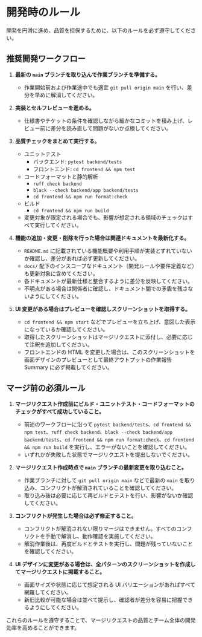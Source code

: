 # 開発時のルール

開発を円滑に進め、品質を担保するために、以下のルールを必ず遵守してください。

## 推奨開発ワークフロー

1. **最新の `main` ブランチを取り込んで作業ブランチを準備する。**
   - 作業開始前および作業途中でも適宜 `git pull origin main` を行い、差分を早めに解消してください。

2. **実装とセルフレビューを進める。**
   - 仕様書やチケットの条件を確認しながら細かなコミットを積み上げ、レビュー前に差分を読み直して問題がないか点検してください。

3. **品質チェックをまとめて実行する。**
   - ユニットテスト
     - バックエンド: `pytest backend/tests`
     - フロントエンド: `cd frontend && npm test`
   - コードフォーマットと静的解析
     - `ruff check backend`
     - `black --check backend/app backend/tests`
     - `cd frontend && npm run format:check`
   - ビルド
     - `cd frontend && npm run build`
   - 変更対象が限定される場合でも、影響が想定される領域のチェックはすべて実行してください。

4. **機能の追加・変更・削除を行った場合は関連ドキュメントを最新化する。**
   - `README.md` に記載されている機能概要や利用手順が実装とずれていないか確認し、差分があれば必ず更新してください。
   - `docs/` 配下のインスコープなドキュメント（開発ルールや要件定義など）も更新対象に含めてください。
   - 各ドキュメントが最新仕様と整合するように差分を反映してください。
   - 不明点がある場合は関係者に確認し、ドキュメント間での矛盾を残さないようにしてください。

5. **UI 変更がある場合はプレビューを確認しスクリーンショットを取得する。**
   - `cd frontend && npm start` などでプレビューを立ち上げ、意図した表示になっているか確認してください。
   - 取得したスクリーンショットはマージリクエストに添付し、必要に応じて注釈を追加してください。
   - フロントエンドの HTML を変更した場合は、このスクリーンショットを画面デザインのプレビューとして最終アウトプットの作業報告 Summary に必ず掲載してください。

## マージ前の必須ルール

1. **マージリクエスト作成前にビルド・ユニットテスト・コードフォーマットのチェックがすべて成功していること。**
   - 前述のワークフローに沿って `pytest backend/tests`、`cd frontend && npm test`、`ruff check backend`、`black --check backend/app backend/tests`、`cd frontend && npm run format:check`、`cd frontend && npm run build` を実行し、エラーがないことを確認してください。
   - いずれかが失敗した状態でマージリクエストを提出しないでください。

2. **マージリクエスト作成時点で `main` ブランチの最新変更を取り込むこと。**
   - 作業ブランチに対して `git pull origin main` などで最新の `main` を取り込み、コンフリクトが解消されていることを確認してください。
   - 取り込み後は必要に応じて再ビルドとテストを行い、影響がないか確認してください。

3. **コンフリクトが発生した場合は必ず修正すること。**
   - コンフリクトが解消されない限りマージはできません。すべてのコンフリクトを手動で解消し、動作確認を実施してください。
   - 解消作業後は、再度ビルドとテストを実行し、問題が残っていないことを確認してください。

4. **UI デザインに変更がある場合は、全パターンのスクリーンショットを作成してマージリクエストに掲載すること。**
   - 画面サイズや状態に応じて想定される UI バリエーションがあればすべて網羅してください。
   - 新旧比較が可能な場合は並べて提示し、確認者が差分を容易に把握できるようにしてください。

これらのルールを遵守することで、マージリクエストの品質とチーム全体の開発効率を高めることができます。
